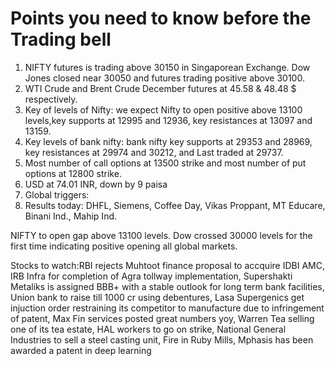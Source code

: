 # Points you need to know before the Trading bell
1. NIFTY futures is trading above 30150 in Singaporean Exchange. Dow Jones closed near 30050 and futures trading positive above 30100.
2. WTI Crude and Brent Crude December futures at 45.58 & 48.48 $ respectively. 
3. Key of levels of Nifty: we expect Nifty to open positive above 13100 levels,key supports at 12995 and 12936, key resistances at 13097 and 13159.
4. Key levels of bank nifty: bank nifty key supports at 29353 and 28969, key resistances at 29974 and 30212, and Last traded at 29737.
5. Most number of call options at 13500 strike and most number of put options at 12800 strike.
6. USD at 74.01 INR, down by 9 paisa
7. Global triggers: 
8. Results today: DHFL, Siemens, Coffee Day, Vikas Proppant, MT Educare, Binani Ind., Mahip Ind.

NIFTY to open gap above 13100 levels. Dow crossed 30000 levels for the first time indicating positive opening all global markets.

Stocks to watch:RBI rejects Muhtoot finance proposal to accquire IDBI AMC, IRB Infra for completion of Agra tollway implementation, Supershakti Metaliks is assigned BBB+ with a stable outlook for long term bank facilities, Union bank to raise till 1000 cr using debentures, Lasa Supergenics get injuction order restraining its competitor to manufacture due to infringement of patent, Max Fin services posted great numbers yoy, Warren Tea selling one of its tea estate, HAL workers to go on strike, National General Industries to sell a steel casting unit, Fire in Ruby Mills, Mphasis has been awarded a patent in deep learning
